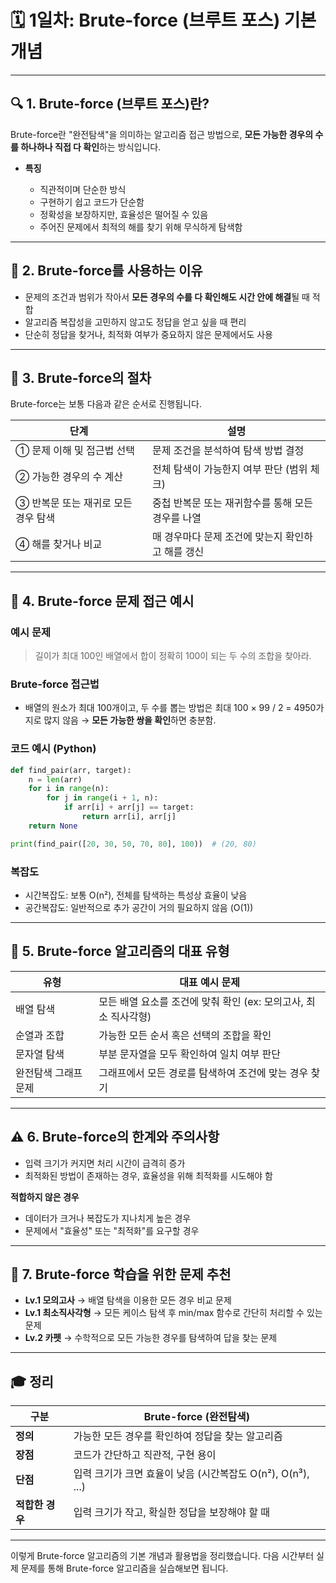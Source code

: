 # 🗓 1일차: **Brute-force (브루트 포스) 기본 개념**

---

## 🔍 1. Brute-force (브루트 포스)란?

Brute-force란 "완전탐색"을 의미하는 알고리즘 접근 방법으로,
**모든 가능한 경우의 수를 하나하나 직접 다 확인**하는 방식입니다.

* **특징**

    * 직관적이며 단순한 방식
    * 구현하기 쉽고 코드가 단순함
    * 정확성을 보장하지만, 효율성은 떨어질 수 있음
    * 주어진 문제에서 최적의 해를 찾기 위해 무식하게 탐색함

---

## 🧠 2. Brute-force를 사용하는 이유

* 문제의 조건과 범위가 작아서 **모든 경우의 수를 다 확인해도 시간 안에 해결**될 때 적합
* 알고리즘 복잡성을 고민하지 않고도 정답을 얻고 싶을 때 편리
* 단순히 정답을 찾거나, 최적화 여부가 중요하지 않은 문제에서도 사용

---

## 📌 3. Brute-force의 절차

Brute-force는 보통 다음과 같은 순서로 진행됩니다.

| 단계                    | 설명                           |
| --------------------- | ---------------------------- |
| ① 문제 이해 및 접근법 선택      | 문제 조건을 분석하여 탐색 방법 결정         |
| ② 가능한 경우의 수 계산        | 전체 탐색이 가능한지 여부 판단 (범위 체크)    |
| ③ 반복문 또는 재귀로 모든 경우 탐색 | 중첩 반복문 또는 재귀함수를 통해 모든 경우를 나열 |
| ④ 해를 찾거나 비교           | 매 경우마다 문제 조건에 맞는지 확인하고 해를 갱신 |

---

## 📐 4. Brute-force 문제 접근 예시

### 예시 문제

> 길이가 최대 100인 배열에서 합이 정확히 100이 되는 두 수의 조합을 찾아라.

### Brute-force 접근법

* 배열의 원소가 최대 100개이고, 두 수를 뽑는 방법은 최대 100 × 99 / 2 = 4950가지로 많지 않음
  → **모든 가능한 쌍을 확인**하면 충분함.

### 코드 예시 (Python)

```python
def find_pair(arr, target):
    n = len(arr)
    for i in range(n):
        for j in range(i + 1, n):
            if arr[i] + arr[j] == target:
                return arr[i], arr[j]
    return None

print(find_pair([20, 30, 50, 70, 80], 100))  # (20, 80)
```

### 복잡도

* 시간복잡도: 보통 O(n²), 전체를 탐색하는 특성상 효율이 낮음
* 공간복잡도: 일반적으로 추가 공간이 거의 필요하지 않음 (O(1))

---

## 🎯 5. Brute-force 알고리즘의 대표 유형

| 유형          | 대표 예시 문제                                |
| ----------- | --------------------------------------- |
| 배열 탐색       | 모든 배열 요소를 조건에 맞춰 확인 (ex: 모의고사, 최소 직사각형) |
| 순열과 조합      | 가능한 모든 순서 혹은 선택의 조합을 확인                 |
| 문자열 탐색      | 부분 문자열을 모두 확인하여 일치 여부 판단                |
| 완전탐색 그래프 문제 | 그래프에서 모든 경로를 탐색하여 조건에 맞는 경우 찾기          |

---

## ⚠️ 6. Brute-force의 한계와 주의사항

* 입력 크기가 커지면 처리 시간이 급격히 증가
* 최적화된 방법이 존재하는 경우, 효율성을 위해 최적화를 시도해야 함

**적합하지 않은 경우**

* 데이터가 크거나 복잡도가 지나치게 높은 경우
* 문제에서 "효율성" 또는 "최적화"를 요구할 경우

---

## 🚀 7. Brute-force 학습을 위한 문제 추천

* **Lv.1 모의고사**
  → 배열 탐색을 이용한 모든 경우 비교 문제
* **Lv.1 최소직사각형**
  → 모든 케이스 탐색 후 min/max 함수로 간단히 처리할 수 있는 문제
* **Lv.2 카펫**
  → 수학적으로 모든 가능한 경우를 탐색하여 답을 찾는 문제

---

## 🎓 **정리**

| 구분         | Brute-force (완전탐색)                         |
| ---------- | ------------------------------------------ |
| **정의**     | 가능한 모든 경우를 확인하여 정답을 찾는 알고리즘                |
| **장점**     | 코드가 간단하고 직관적, 구현 용이                        |
| **단점**     | 입력 크기가 크면 효율이 낮음 (시간복잡도 O(n²), O(n³), ...) |
| **적합한 경우** | 입력 크기가 작고, 확실한 정답을 보장해야 할 때                |

---

이렇게 Brute-force 알고리즘의 기본 개념과 활용법을 정리했습니다.
다음 시간부터 실제 문제를 통해 Brute-force 알고리즘을 실습해보면 됩니다.
